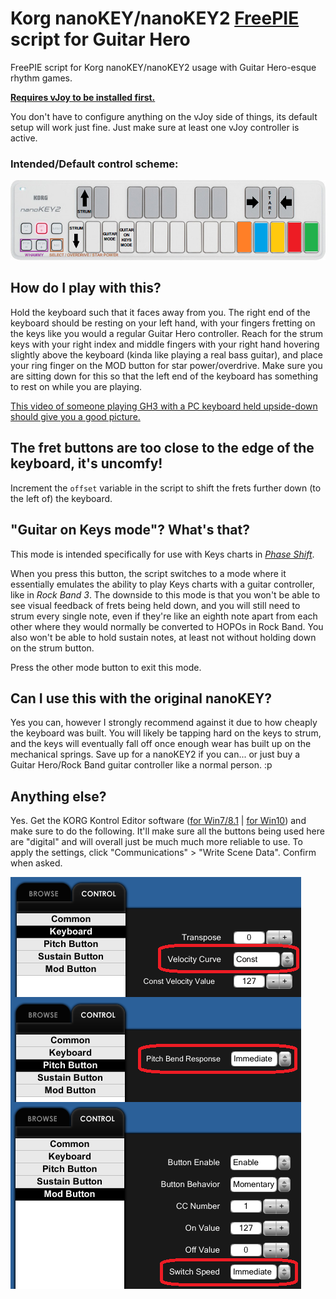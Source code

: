 # Korg nanoKEY/nanoKEY2 [FreePIE](https://andersmalmgren.github.io/FreePIE/) script for Guitar Hero
FreePIE script for Korg nanoKEY/nanoKEY2 usage with Guitar Hero-esque rhythm games.

[**Requires vJoy to be installed first.**](http://vjoystick.sourceforge.net/site/)

You don't have to configure anything on the vJoy side of things, its default setup will work just fine. Just make sure at least one vJoy controller is active.

### Intended/Default control scheme:

![alt text](https://github.com/20excal07/KorgNanokeyForGuitarHero/raw/master/NanokeyGH.png)

## **How do I play with this?**
Hold the keyboard such that it faces away from you. The right end of the keyboard should be resting on your left hand, with your fingers fretting on the keys like you would a regular Guitar Hero controller. Reach for the strum keys with your right index and middle fingers with your right hand hovering slightly above the keyboard (kinda like playing a real bass guitar), and place your ring finger on the MOD button for star power/overdrive. Make sure you are sitting down for this so that the left end of the keyboard has something to rest on while you are playing.

[This video of someone playing GH3 with a PC keyboard held upside-down should give you a good picture.](https://www.youtube.com/watch?v=CrDsT99ml9Y)

## **The fret buttons are too close to the edge of the keyboard, it's uncomfy!**
Increment the `offset` variable in the script to shift the frets further down (to the left of) the keyboard.

## "Guitar on Keys mode"? What's that?
This mode is intended specifically for use with Keys charts in [_Phase Shift_](http://www.dwsk.co.uk/index_phase_shift.html).

When you press this button, the script switches to a mode where it essentially emulates the ability to play Keys charts with a guitar controller, like in _Rock Band 3_. The downside to this mode is that you won't be able to see visual feedback of frets being held down, and you will still need to strum every single note, even if they're like an eighth note apart from each other where they would normally be converted to HOPOs in Rock Band. You also won't be able to hold sustain notes, at least not without holding down on the strum button.

Press the other mode button to exit this mode.

## Can I use this with the original nanoKEY?
Yes you can, however I strongly recommend against it due to how cheaply the keyboard was built. You will likely be tapping hard on the keys to strum, and the keys will eventually fall off once enough wear has built up on the mechanical springs. Save up for a nanoKEY2 if you can... or just buy a Guitar Hero/Rock Band guitar controller like a normal person. :p

## Anything else?
Yes. Get the KORG Kontrol Editor software ([for Win7/8.1](https://www.korg.com/us/support/download/driver/1/133/1356/) | [for Win10](https://www.korg.com/us/support/download/driver/1/133/3541/)) and make sure to do the following. It'll make sure all the buttons being used here are "digital" and will overall just be much much more reliable to use. To apply the settings, click "Communications" > "Write Scene Data". Confirm when asked. 

![alt text](https://github.com/20excal07/KorgNanokeyForGuitarHero/raw/master/korgkontrol.png)
